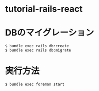 tutorial-rails-react
====

# DBのマイグレーション

```
$ bundle exec rails db:create
$ bundle exec rails db:migrate
```

# 実行方法

```
$ bundle exec foreman start
```
